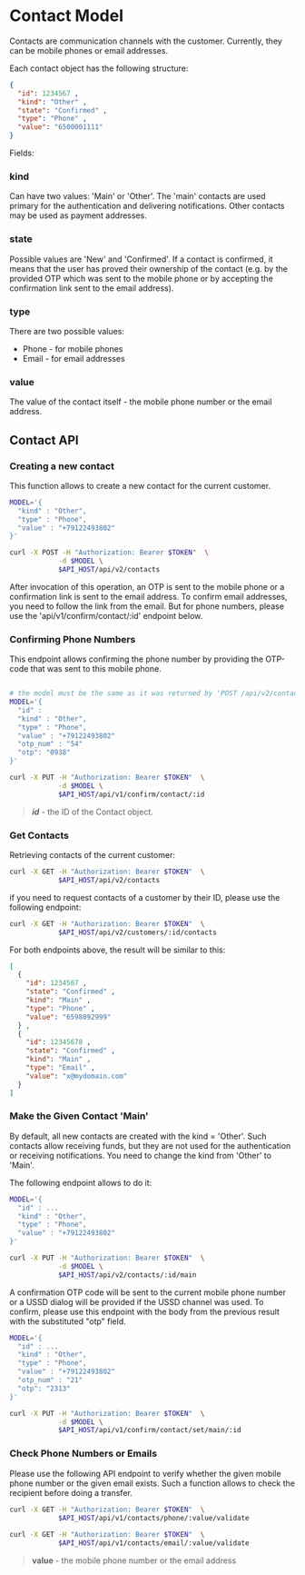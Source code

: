 # Contact Model

Contacts are communication channels with the customer. Currently, they can be mobile phones or email addresses.

Each contact object has the following structure:

```json
{
  "id": 1234567 ,
  "kind": "Other" ,
  "state": "Confirmed" ,
  "type": "Phone" ,
  "value": "6500001111"
}
```

Fields:

### kind

Can have two values: 'Main' or 'Other'. The 'main' contacts are used primary for
the authentication and delivering notifications. Other contacts may be used as payment
addresses.

### state

Possible values are 'New' and 'Confirmed'. If a contact is confirmed, it means that
the user has proved their ownership of the contact (e.g. by the provided OTP
which was sent to the mobile phone or by accepting the confirmation link sent
to the email address).

### type

There are two possible values:

* Phone - for mobile phones
* Email - for email addresses

### value

The value of the contact itself - the mobile phone number or the email address.

## Contact API

### Creating a new contact

This function allows to create a new contact for the current customer.

```bash
MODEL='{
  "kind" : "Other",
  "type" : "Phone",
  "value" : "+79122493802"
}'

curl -X POST -H "Authorization: Bearer $TOKEN"  \
            -d $MODEL \
            $API_HOST/api/v2/contacts
```

After invocation of this operation, an OTP is sent to the mobile phone or a
confirmation link is sent to the email address. To confirm email addresses,
you need to follow the link from the email. But for phone numbers, please
use the 'api/v1/confirm/contact/:id' endpoint below.

### Confirming Phone Numbers

This endpoint allows confirming the phone number by providing the OTP-code
that was sent to this mobile phone.

```bash

# the model must be the same as it was returned by 'POST /api/v2/contacts'
MODEL='{
  "id" :
  "kind" : "Other",
  "type" : "Phone",
  "value" : "+79122493802"
  "otp_num" : "54"
  "otp": "0938"
}'

curl -X PUT -H "Authorization: Bearer $TOKEN"  \
            -d $MODEL \
            $API_HOST/api/v1/confirm/contact/:id
```

> ***id*** - the ID of the Contact object.

### Get Contacts

Retrieving contacts of the current customer:

```bash
curl -X GET -H "Authorization: Bearer $TOKEN"  \
            $API_HOST/api/v2/contacts
```

if you need to request contacts of a customer by their ID, please use the following
endpoint:

```bash
curl -X GET -H "Authorization: Bearer $TOKEN"  \
            $API_HOST/api/v2/customers/:id/contacts
```

For both endpoints above, the result will be similar to this:

```json
[
  {
    "id": 1234567 ,
    "state": "Confirmed" ,
    "kind": "Main" ,
    "type": "Phone" ,
    "value": "6598092999"
  } ,
  {
    "id": 12345678 ,
    "state": "Confirmed" ,
    "kind": "Main" ,
    "type": "Email" ,
    "value": "x@mydomain.com"
  }
]
```

### Make the Given Contact 'Main'

By default, all new contacts are created with the kind = 'Other'. Such contacts
allow receiving funds, but they are not used for the authentication or receiving
notifications. You need to change the kind from 'Other' to 'Main'.

The following endpoint allows to do it:

```bash
MODEL='{
  "id" : ...
  "kind" : "Other",
  "type" : "Phone",
  "value" : "+79122493802"
}'

curl -X PUT -H "Authorization: Bearer $TOKEN"  \
            -d $MODEL \
            $API_HOST/api/v2/contacts/:id/main

```

A confirmation OTP code will be sent to the current mobile phone number or
a USSD dialog will be provided if the USSD channel was used.
To confirm, please use this endpoint with the body from the previous result
with the substituted "otp" field.

```bash
MODEL='{
  "id" : ...
  "kind" : "Other",
  "type" : "Phone",
  "value" : "+79122493802"
  "otp_num" : "21"
  "otp": "2313"
}'

curl -X PUT -H "Authorization: Bearer $TOKEN"  \
            -d $MODEL \
            $API_HOST/api/v1/confirm/contact/set/main/:id
```

### Check Phone Numbers or Emails

Please use the following API endpoint to verify whether the given mobile phone
number or the given email exists. Such a function allows to check the recipient
before doing a transfer.

```bash
curl -X GET -H "Authorization: Bearer $TOKEN"  \
            $API_HOST/api/v1/contacts/phone/:value/validate
            
curl -X GET -H "Authorization: Bearer $TOKEN"  \
            $API_HOST/api/v1/contacts/email/:value/validate            
```

> **value** - the mobile phone number or the email address
